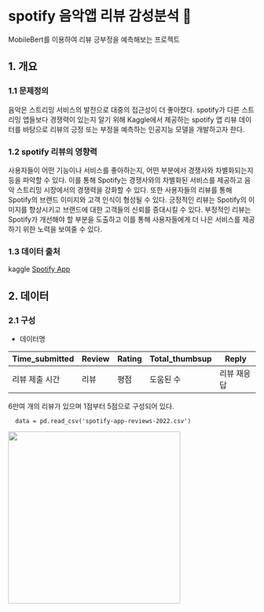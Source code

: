 # spotify 음악앱 리뷰 감성분석 :musical_note:
MobileBert를 이용하여 리뷰 긍부정을 예측해보는 프로젝트

## 1. 개요

### 1.1 문제정의
음악은 스트리밍 서비스의 발전으로 대중의 접근성이 더 좋아졌다. spotify가 다른 스트리밍 앱들보다 경쟁력이 있는지 알기 위해 Kaggle에서 제공하는 spotify 앱 리뷰 데이터를 바탕으로 리뷰의 긍정 또는 부정을 예측하는 인공지능 모델을 개발하고자 한다.

### 1.2 spotify 리뷰의 영향력
사용자들이 어떤 기능이나 서비스를 좋아하는지, 어떤 부분에서 경쟁사와 차별화되는지 등을 파악할 수 있다. 이를 통해 Spotify는 경쟁사와의 차별화된 서비스를 제공하고 음악 스트리밍 시장에서의 경쟁력을 강화할 수 있다. 또한 사용자들의 리뷰를 통해 Spotify의 브랜드 이미지와 고객 인식이 형성될 수 있다. 긍정적인 리뷰는 Spotify의 이미지를 향상시키고 브랜드에 대한 고객들의 신뢰를 증대시킬 수 있다. 부정적인 리뷰는 Spotify가 개선해야 할 부분을 도출하고 이를 통해 사용자들에게 더 나은 서비스를 제공하기 위한 노력을 보여줄 수 있다.

### 1.3 데이터 출처
kaggle [Spotify App](https://www.kaggle.com/datasets/mfaaris/spotify-app-reviews-2022 "Spotify App")

## 2. 데이터

### 2.1 구성
- 데이터명

|Time_submitted|Review|Rating|Total_thumbsup|Reply|
|---|---|---|---|---|
|리뷰 제출 시간|리뷰|평점|도움된 수|리뷰 재응답|

6만여 개의 리뷰가 있으며 1점부터 5점으로 구성되어 있다.

      data = pd.read_csv('spotify-app-reviews-2022.csv')

<div><img src = "https://user-images.githubusercontent.com/85285367/232650843-7b7cc531-297b-48a8-9946-26046b172f31.png" width="350"></div>

